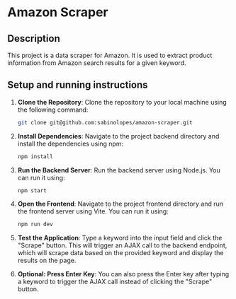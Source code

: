 # Amazon Scraper

## Description

This project is a data scraper for Amazon. It is used to extract product information from Amazon search results for a given keyword.

## Setup and running instructions

1. **Clone the Repository**: 
   Clone the repository to your local machine using the following command:
   ```bash
   git clone git@github.com:sabinolopes/amazon-scraper.git

2. **Install Dependencies**:
    Navigate to the project backend directory and install the   dependencies using npm:
    ```bash
    npm install

3. **Run the Backend Server**:
    Run the backend server using Node.js. You can run it using:
    ```bash
    npm start

4.  **Open the Frontend**:
    Navigate to the project frontend directory and run the frontend server using Vite. You can run it using:
    ```bash
    npm run dev

5.  **Test the Application**:
    Type a keyword into the input field and click the "Scrape" button. This will trigger an AJAX call to the backend endpoint, which will scrape data based on the provided keyword and display the results on the page.

6.  **Optional: Press Enter Key**:
    You can also press the Enter key after typing a keyword to trigger the AJAX call instead of clicking the "Scrape" button.